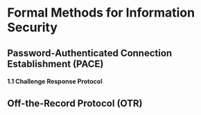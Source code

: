 # Formal Methods for Information Security

## Password-Authenticated Connection Establishment (PACE) 

#### 1.1 Challenge Response Protocol

## Off-the-Record Protocol (OTR)
